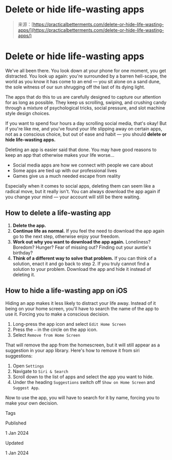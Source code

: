<!--yml
category: 未分类
date: 2024-05-27 14:25:36
-->

# Delete or hide life-wasting apps

> 来源：[https://practicalbetterments.com/delete-or-hide-life-wasting-apps/](https://practicalbetterments.com/delete-or-hide-life-wasting-apps/)

<main id="main-content">

# Delete or hide life-wasting apps

We've all been there. You look down at your phone for one moment, you get distracted. You look up again: you're surrounded by a barren hell-scape, the world as you know it has come to an end — you sit alone on a sand dune, the sole witness of our sun shrugging off the last of its dying light.

The apps that do this to us are carefully designed to capture our attention for as long as possible. They keep us scrolling, swiping, and crushing candy through a mixture of psychological tricks, social pressure, and slot machine style design choices.

If you want to spend four hours a day scrolling social media, that's okay! But if you're like me, and you've found your life slipping away on certain apps, not as a conscious choice, but out of ease and habit — you should **delete or hide life-wasting apps.**

Deleting an app is easier said that done. You may have good reasons to keep an app that otherwise makes your life worse…

*   Social media apps are how we connect with people we care about
*   Some apps are tied up with our professional lives
*   Games give us a much needed escape from reality

Especially when it comes to social apps, deleting them can seem like a radical move, but it really isn't. You can always download the app again if you change your mind — your account will still be there waiting.

## How to delete a life-wasting app

1.  **Delete the app.**
2.  **Continue life as normal.** If you feel the need to download the app again go to the next step, otherwise enjoy your freedom.
3.  **Work out why you want to download the app again.** Loneliness? Boredom? Hunger? Fear of missing out? Finding out your auntie's birthday?
4.  **Think of a different way to solve that problem.** If you can think of a solution, enact it and go back to step 2\. If you truly cannot find a solution to your problem. Download the app and hide it instead of deleting it.

## How to hide a life-wasting app on iOS

Hiding an app makes it less likely to distract your life away. Instead of it being on your home screen, you'll have to search the name of the app to use it. Forcing you to make a conscious decision.

1.  Long-press the app icon and select `Edit Home Screen`
2.  Press the `–` in the circle on the app icon.
3.  Select `Remove from Home Screen`

That will remove the app from the homescreen, but it will still appear as a suggestion in your app library. Here's how to remove it from siri suggestions:

1.  Open `Settings`
2.  Navigate to `Siri & Search`
3.  Scroll down to the list of apps and select the app you want to hide.
4.  Under the heading `Suggestions` switch off `Show on Home Screen` and `Suggest App`.

Now to use the app, you will have to search for it by name, forcing you to make your own decision.

Tags

Published

1 Jan 2024

Updated

1 Jan 2024

</main>
